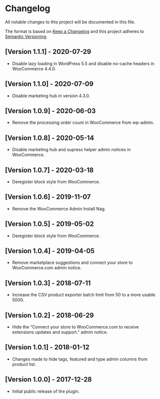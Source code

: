 # Changelog

All notable changes to this project will be documented in this file.

The format is based on [Keep a Changelog](http://keepachangelog.com/en/1.0.0/)
and this project adheres to [Semantic Versioning](http://semver.org/spec/v2.0.0.html).

## [Version 1.1.1] - 2020-07-29

* Disable lazy loading in WordPress 5.5 and disable no-cache headers in WooCommerce 4.4.0.

## [Version 1.1.0] - 2020-07-09

* Disable marketing hub in version 4.3.0.

## [Version 1.0.9] - 2020-06-03

* Remove the processing order count in WooCommerce from wp-admin.

## [Version 1.0.8] - 2020-05-14

* Disable marketing hub and supress helper admin notices in WooCommerce.

## [Version 1.0.7] - 2020-03-18

* Deregister block style from WooCommerce.

## [Version 1.0.6] - 2019-11-07

* Remove the WooCommerce Admin Install Nag.

## [Version 1.0.5] - 2019-05-02

* Deregister block style from WooCommerce.

## [Version 1.0.4] - 2019-04-05

* Remove marketplace suggestions and connect your store to WooCommerce.com admin notice.

## [Version 1.0.3] - 2018-07-11

* Increase the CSV product exporter batch limit from 50 to a more usable 5000.

## [Version 1.0.2] - 2018-06-29

* Hide the “Connect your store to WooCommerce.com to receive extensions updates and support.” admin notice.

## [Version 1.0.1] - 2018-01-12

* Changes made to hide tags, featured and type admin columns from product list.

## [Version 1.0.0] - 2017-12-28

* Initial public release of the plugin.

